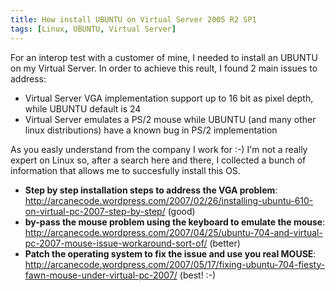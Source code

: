 ```yaml
---
title: How install UBUNTU on Virtual Server 2005 R2 SP1
tags: [Linux, UBUNTU, Virtual Server]
---
```

<P>For an interop test with a customer of mine, I needed to install an UBUNTU on my Virtual Server. In order to achieve this reult, I found&nbsp;2 main issues to address:</P>
<UL>
<LI>Virtual Server VGA implementation support up to 16 bit as pixel depth, while&nbsp;UBUNTU default is 24</LI>
<LI>Virtual Server emulates a PS/2 mouse while&nbsp;UBUNTU (and many other linux distributions) have a known bug in PS/2 implementation</LI></UL>
<P>As you easly understand from the company I work for :-) I'm not a really expert on Linux so, after a search here and there, I collected a bunch of information that allows me to succesfully install this OS.</P>
<UL>
<LI><STRONG>Step by step installation steps to address the VGA problem</STRONG>: <A href="http://arcanecode.wordpress.com/2007/02/26/installing-ubuntu-610-on-virtual-pc-2007-step-by-step/" mce_href="http://arcanecode.wordpress.com/2007/02/26/installing-ubuntu-610-on-virtual-pc-2007-step-by-step/">http://arcanecode.wordpress.com/2007/02/26/installing-ubuntu-610-on-virtual-pc-2007-step-by-step/</A>&nbsp;(good)</LI>
<LI><STRONG>by-pass the mouse problem using the keyboard to emulate the mouse</STRONG>: <A href="http://arcanecode.wordpress.com/2007/04/25/ubuntu-704-and-virtual-pc-2007-mouse-issue-workaround-sort-of/" mce_href="http://arcanecode.wordpress.com/2007/04/25/ubuntu-704-and-virtual-pc-2007-mouse-issue-workaround-sort-of/">http://arcanecode.wordpress.com/2007/04/25/ubuntu-704-and-virtual-pc-2007-mouse-issue-workaround-sort-of/</A>&nbsp;(better)</LI>
<LI><STRONG>Patch the operating system to fix the issue and use you real MOUSE</STRONG>: <A href="http://arcanecode.wordpress.com/2007/05/17/fixing-ubuntu-704-fiesty-fawn-mouse-under-virtual-pc-2007/" mce_href="http://arcanecode.wordpress.com/2007/05/17/fixing-ubuntu-704-fiesty-fawn-mouse-under-virtual-pc-2007/">http://arcanecode.wordpress.com/2007/05/17/fixing-ubuntu-704-fiesty-fawn-mouse-under-virtual-pc-2007/</A>&nbsp;(best! :-)</LI></UL>

